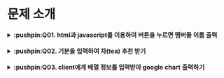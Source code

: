 # 문제 소개
<details>
    <summary><strong>:pushpin:Q01. html과 javascript를 이용하여 버튼을 누르면 멤버들 이름 출력</strong></summary><br>
    Made by myself :blush:
</details>
<br>

<details>
    <summary><strong>:pushpin:Q02. 기분을 입력하여 차(tea) 추천 받기</strong><br></summary>
    :+1:<strong>with</strong> 손유진, 이유경, 이현수, 하예진<br>
    :heavy_check_mark:<strong>My role</strong><br>
    &nbsp;&nbsp;&nbsp;&nbsp;&nbsp;&nbsp;1. css template 코드 정리<br>
    &nbsp;&nbsp;&nbsp;&nbsp;&nbsp;&nbsp;2. 전반적인 코드 제작<br>
    &nbsp;&nbsp;&nbsp;&nbsp;&nbsp;&nbsp;3. 팀원들의 코드를 하나로 병합하여 기능 구현<br>

</details>
<br>

<details>
    <summary><strong>:pushpin:Q03. client에게 배열 정보를 입력받아 google chart 출력하기</strong><br></summary>
    Made by myself :blush:
</details>
<br>

